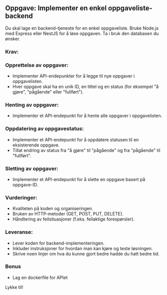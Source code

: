 ## Oppgave: Implementer en enkel oppgaveliste-backend

Du skal lage en backend-tjeneste for en enkel oppgaveliste. Bruke Node.js med Express eller NestJS for å løse oppgaven. Ta i bruk den databasen du ønsker.

### Krav:

### Opprettelse av oppgaver:

- Implementer API-endepunkter for å legge til nye oppgaver i oppgavelisten.
- Hver oppgave skal ha en unik ID, en tittel og en status (for eksempel "å gjøre", "pågående" eller "fullført").

### Henting av oppgaver:

- Implementer et API-endepunkt for å hente alle oppgaver i oppgavelisten.

### Oppdatering av oppgavestatus:

- Implementer et API-endepunkt for å oppdatere statusen til en eksisterende oppgave.
- Tillat endring av status fra "å gjøre" til "pågående" og fra "pågående" til "fullført".

### Sletting av oppgaver:

- Implementer et API-endepunkt for å slette en oppgave basert på oppgave-ID.

### Vurderinger:

- Kvaliteten på koden og organiseringen.
- Bruken av HTTP-metoder (GET, POST, PUT, DELETE).
- Håndtering av feilsituasjoner (f.eks. feilaktige forespørsler).

### Leveranse:

- Lever koden for backend-implementeringen.
- Inkluder instruksjoner for hvordan man kan kjøre og teste løsningen.
- Skrive noen linjer om hva du kunne gjort bedre hadde du hatt bedre tid.

### Bonus

- Lag en dockerfile for APIet

Lykke til!
